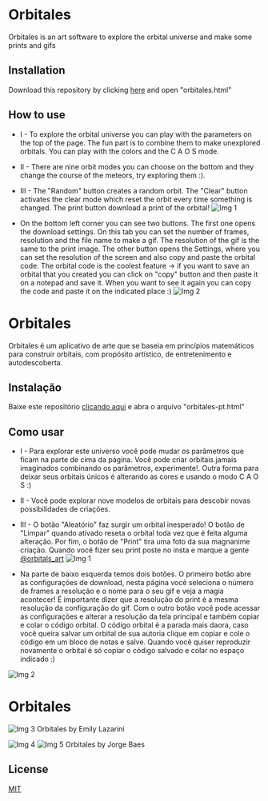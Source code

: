 # Orbitales

Orbitales is an art software to explore the orbital universe and make some prints and gifs

## Installation

Download this repository by clicking [here](https://github.com/JorgeBaes/orbitales/archive/refs/heads/main.zip) and open "orbitales.html"

## How to use

* I - To explore the orbital universe you can play with the parameters on the top of the page. The fun part is to combine them to make unexplored orbitals. You can play with the colors and the C A O S mode. 
* II - There are nine orbit modes you can choose on the bottom and they change the course of the meteors, try exploring them :).
* III - The "Random" button creates a random orbit. The "Clear" button activates the clear mode which reset the orbit every time something is changed. The print button download a print of the orbital!
![Img 1](https://github.com/JorgeBaes/orbitales/blob/main/code/images/image1.png)


* On the bottom left corner you can see two buttons. The first one opens the download settings. On this tab you can set the number of frames, resolution and the file name to make a gif. The resolution of the gif is the same to the print image. The other button opens the Settings, where you can set the resolution of the screen and also copy and paste the orbital code. The orbital code is the coolest feature -> if you want to save an orbital that you created you can click on "copy" button and then paste it on a notepad and save it. When you want to see it again you can copy the code and paste it on the indicated place :)
![Img 2](https://github.com/JorgeBaes/orbitales/blob/main/code/images/image2.png)



# Orbitales

Orbitales é um aplicativo de arte que se baseia em princípios matemáticos para construir orbitais, com propósito artístico, de entretenimento e autodescoberta.

## Instalação

Baixe este repositório [clicando aqui](https://github.com/JorgeBaes/orbitales/archive/refs/heads/main.zip) e abra o arquivo "orbitales-pt.html"

## Como usar

* I - Para explorar este universo você pode mudar os parâmetros que ficam na parte de cima da página. Você pode criar orbitais jamais imaginados combinando os parâmetros, experimente!. Outra forma para deixar seus orbitais únicos é alterando as cores e usando o modo C A O S :) 
* II - Você pode explorar nove modelos de orbitais para descobir novas possibilidades de criações.
* III - O botão "Aleatório" faz surgir um orbital inesperado! O botão de "Limpar" quando ativado reseta o orbital toda vez que é feita alguma alteração. Por fim, o botão de "Print" tira uma foto da sua magnanime criação. Quando você fizer seu print poste no insta e marque a gente [@orbitals_art](https://www.instagram.com/orbitals_art/) 
![Img 1](https://github.com/JorgeBaes/orbitales/blob/main/code/images/image1.png)


* Na parte de baixo esquerda temos dois botões. O primeiro botão abre as configurações de download, nesta página você seleciona o número de frames a resolução e o nome para o seu gif e veja a magia acontecer! É importante dizer que a resolução do print é a mesma resolução da configuração do gif. Com o outro botão você pode acessar as configurações e alterar a resolução da tela principal e também copiar e colar o código orbital. O código orbital é a parada mais daora, caso você queira salvar um orbital de sua autoria clique em copiar e cole o código em um bloco de notas e salve. Quando você quiser reproduzir novamente o orbital é só copiar o código salvado e colar no espaço indicado :)

![Img 2](https://github.com/JorgeBaes/orbitales/blob/main/code/images/image2.png)

# Orbitales
![Img 3](https://github.com/JorgeBaes/orbitales/blob/main/code/images/image3.png)
Orbitales by Emily Lazarini

![Img 4](https://github.com/JorgeBaes/orbitales/blob/main/code/images/image4.png)
![Img 5](https://github.com/JorgeBaes/orbitales/blob/main/code/images/image5.png)
Orbitales by Jorge Baes

## License
[MIT](https://choosealicense.com/licenses/mit/)